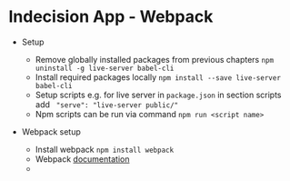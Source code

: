 # Indecision App - Webpack


- Setup
    - Remove globally installed packages from previous chapters `npm uninstall -g live-server babel-cli`
    - Install required packages locally `npm install --save live-server babel-cli`
    - Setup scripts e.g. for live server in `package.json` in section scripts add ` "serve": "live-server public/"`
    - Npm scripts can be run via command `npm run <script name>`
    
- Webpack setup
    - Install webpack `npm install webpack`
    - Webpack [documentation](https://webpack.js.org/concepts/)
    - 